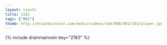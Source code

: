 ```yaml
--- 
layout: sieutv
title: 2183
tags: ["002"]
thumb: http://drainmainvein.com/media/videos/tmb/000/002/183/player.jpg
---
```

{% include drainmainvein key="2183" %} 
